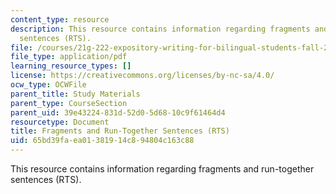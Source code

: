 ```yaml
---
content_type: resource
description: This resource contains information regarding fragments and run-together
  sentences (RTS).
file: /courses/21g-222-expository-writing-for-bilingual-students-fall-2002/65bd39faea01381914c894804c163c88_MIT21G_222F02_fragments_an.pdf
file_type: application/pdf
learning_resource_types: []
license: https://creativecommons.org/licenses/by-nc-sa/4.0/
ocw_type: OCWFile
parent_title: Study Materials
parent_type: CourseSection
parent_uid: 39e43224-831d-52d0-5d68-10c9f61464d4
resourcetype: Document
title: Fragments and Run-Together Sentences (RTS)
uid: 65bd39fa-ea01-3819-14c8-94804c163c88
---
```

This resource contains information regarding fragments and run-together sentences (RTS).